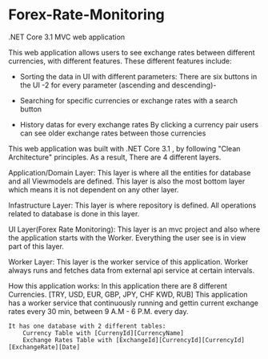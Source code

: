 # Forex-Rate-Monitoring
.NET Core 3.1 MVC web application

This web application allows users to see exchange rates between different currencies, with different features. These different features include:

- Sorting the data in UI with different parameters:
    There are six buttons in the UI -2 for every parameter (ascending and descending)-
    
- Searching for specific currencies or exchange rates with a search button

- History datas for every exchange rates
    By clicking a currency pair users can see older exchange rates between those currencies


This web application was built with .NET Core 3.1 , by following "Clean Architecture" principles. As a result, There are 4 different layers.

Application/Domain Layer: 
    This layer is where all the entities for database and all Viewmodels are defined. This layer is also the most bottom layer which means it is not dependent on any other layer.
    
Infastructure Layer:
    This layer is where repository is defined. All operations related to database is done in this layer.
    
UI Layer(Forex Rate Monitoring):
    This layer is an mvc project and also where the application starts with the Worker. Everything the user see is in view part of this layer.
    
Worker Layer:
    This layer is the worker service of this application. Worker always runs and fetches data from external api service at certain intervals.

How this application works:
    In this application there are 8 different Currencies. [TRY, USD, EUR, GBP, JPY, CHF KWD, RUB]
    This application has a worker service that continuously running and gettin current exchange rates every 30 min, between 9 A.M - 6 P.M. every day.
    
    It has one database with 2 different tables:
        Currency Table with [CurrenyId][CurrencyName]
        Exchange Rates Table with [ExchangeId][CurrencyId][CurrencyId][ExchangeRate][Date]
    
    
